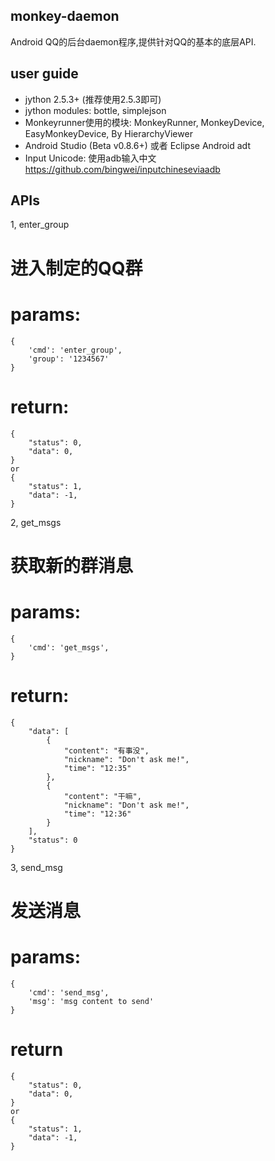 ## monkey-daemon
Android QQ的后台daemon程序,提供针对QQ的基本的底层API.

## user guide
- jython 2.5.3+ (推荐使用2.5.3即可)
- jython modules: bottle, simplejson
- Monkeyrunner使用的模块:
	MonkeyRunner, MonkeyDevice, EasyMonkeyDevice, By
	HierarchyViewer
- Android Studio (Beta v0.8.6+) 或者 Eclipse Android adt
- Input Unicode: 使用adb输入中文
	https://github.com/bingwei/inputchineseviaadb

## APIs

1, enter_group
# 进入制定的QQ群
# params:
	{
		'cmd': 'enter_group',
		'group': '1234567'
	}
# return:
	{
		"status": 0,
		"data": 0,
	}
	or
	{
		"status": 1,
		"data": -1,
	}

2, get_msgs
# 获取新的群消息
# params:
	{
		'cmd': 'get_msgs',
	}
# return:
	{
	    "data": [
	        {
	            "content": "有事没",
	            "nickname": "Don't ask me!",
	            "time": "12:35"
	        },
	        {
	            "content": "干嘛",
	            "nickname": "Don't ask me!",
	            "time": "12:36"
	        }
	    ],
	    "status": 0
	}


3, send_msg
# 发送消息
# params:
	{
		'cmd': 'send_msg',
		'msg': 'msg content to send'
	}
# return
	{
	    "status": 0,
	    "data": 0,
	}
	or
	{
	    "status": 1,
	    "data": -1,
	}

